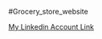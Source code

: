 #Grocery_store_website

[My Linkedin Account Link](https://www.linkedin.com/in/sourabh-kumar-26252810a/)
